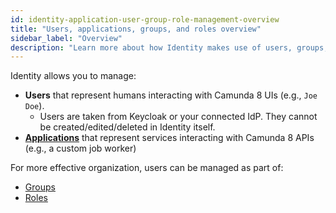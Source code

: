 ```yaml
---
id: identity-application-user-group-role-management-overview
title: "Users, applications, groups, and roles overview"
sidebar_label: "Overview"
description: "Learn more about how Identity makes use of users, groups, and roles"
---
```


Identity allows you to manage:

- **Users** that represent humans interacting with Camunda 8 UIs (e.g., `Joe Doe`).
  - Users are taken from Keycloak or your connected IdP. They cannot be created/edited/deleted in Identity itself.
- [**Applications**](./applications.md) that represent services interacting with Camunda 8 APIs (e.g., a custom job worker)

For more effective organization, users can be managed as part of:

- [Groups](./manage-groups.md)
- [Roles](./manage-roles.md)
